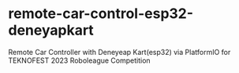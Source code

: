 # remote-car-control-esp32-deneyapkart
Remote Car Controller with Deneyeap Kart(esp32) via PlatformIO for TEKNOFEST 2023 Roboleague Competition
